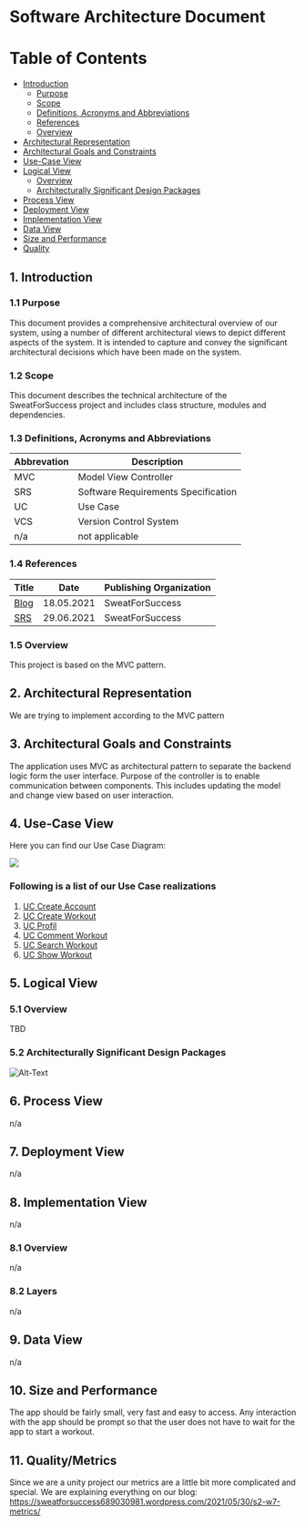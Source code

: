 # Software Architecture Document

# Table of Contents
- [Introduction](#1-introduction)
    - [Purpose](#11-purpose)
    - [Scope](#12-scope)
    - [Definitions, Acronyms and Abbreviations](#13-definitions-acronyms-and-abbreviations)
    - [References](#14-references)
    - [Overview](#15-overview)
- [Architectural Representation](#2-architectural-representation)
- [Architectural Goals and Constraints](#3-architectural-goals-and-constraints)
- [Use-Case View](#4-use-case-view)
- [Logical View](#5-logical-view)
    - [Overview](#51-overview)
    - [Architecturally Significant Design Packages](#52-architecturally-significant-design-packages)
- [Process View](#6-process-view)
- [Deployment View](#7-deployment-view)
- [Implementation View](#8-implementation-view)
- [Data View](#9-data-view)
- [Size and Performance](#10-size-and-performance)
- [Quality](#11-quality)

## 1. Introduction

### 1.1 Purpose
This document provides a comprehensive architectural overview of our system, using a number of different architectural views to depict different aspects of the system. It is intended to capture and convey the significant architectural decisions which have been made on the system.

### 1.2 Scope
This document describes the technical architecture of the SweatForSuccess project and includes class structure, modules and dependencies.

### 1.3 Definitions, Acronyms and Abbreviations

| Abbrevation | Description                            |
| ----------- | -------------------------------------- |
| MVC         | Model View Controller                  |
| SRS         | Software Requirements Specification    |
| UC          | Use Case                               |
| VCS         | Version Control System                 |
| n/a         | not applicable                         |

### 1.4 References
<table>
<thead>
<tr>
<th>Title</th>
<th>Date</th>
<th>Publishing Organization</th>
</tr>
</thead>
<tbody>
<tr>
  <td><a href="https://sweatforsuccess689030981.wordpress.com">Blog</a></td>
<td>18.05.2021</td>
<td>SweatForSuccess</td>
</tr>
  <tr>
  <td><a href="https://github.com/ThSilv3r/Sweat4Success/blob/master/documents/SRS.md">SRS</a></td>
<td>29.06.2021</td>
<td>SweatForSuccess </td>
</tr>
</tbody>
</table>

### 1.5 Overview
This project is based on the MVC pattern.

## 2. Architectural Representation
We are trying to implement according to the MVC pattern

## 3. Architectural Goals and Constraints
The application uses MVC as architectural pattern to separate the backend logic form the user interface. Purpose of the controller is to enable communication between components. This includes updating the model and change view based on user interaction.

## 4. Use-Case View
Here you can find our Use Case Diagram:

<img src="https://app.diagrams.net/#G1bKyiwrzbFiEMzz4HD5FNjAwqQagxVz_z"/>

### Following is a list of our Use Case realizations
<ol>
<li><a href="https://github.com/ThSilv3r/Sweat4Success/blob/master/UC/UCCreateAcount.md">UC Create Account</a></li>
<li><a href="https://github.com/ThSilv3r/Sweat4Success/blob/master/UC/UCCreateWorkout.md">UC Create Workout</a></li>
<li><a href="https://github.com/ThSilv3r/Sweat4Success/blob/master/UC/UCProfil.md">UC Profil</a></li>
<li><a href="https://github.com/ThSilv3r/Sweat4Success/blob/master/UC/UCCommentAcount.md">UC Comment Workout</a></li>
<li><a href="https://github.com/ThSilv3r/Sweat4Success/blob/master/UC/UCSearchAcount.md">UC Search Workout</a></li>
<li><a href="https://github.com/ThSilv3r/Sweat4Success/blob/master/UC/UCShowWorkoutList.md>UC Show List of Workout</a></li>
<li><a href="/https://github.com/ThSilv3r/Sweat4Success/blob/master/UC/UCShowAcount.md">UC Show Workout</a></li>
</ol>
  
## 5. Logical View

### 5.1 Overview
TBD

### 5.2 Architecturally Significant Design Packages
<img src="https://www.edrawmax.com/server/public/s/max/f0578451900415" alt="Alt-Text" title="" />

## 6. Process View
n/a

## 7. Deployment View
n/a

## 8. Implementation View
n/a

### 8.1 Overview
n/a

### 8.2 Layers
n/a

## 9. Data View
n/a

## 10. Size and Performance
The app should be fairly small, very fast and easy to access. Any interaction with the app should be prompt so that the user does not have to wait for the app to start a workout.
## 11. Quality/Metrics
Since we are a unity project our metrics are a little bit more complicated and special.
We are explaining everything on our blog: https://sweatforsuccess689030981.wordpress.com/2021/05/30/s2-w7-metrics/
